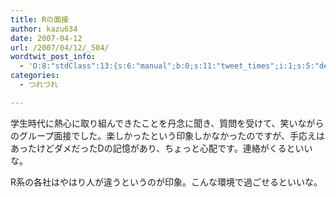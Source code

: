 ```yaml
---
title: Rの面接
author: kazu634
date: 2007-04-12
url: /2007/04/12/_504/
wordtwit_post_info:
  - 'O:8:"stdClass":13:{s:6:"manual";b:0;s:11:"tweet_times";i:1;s:5:"delay";i:0;s:7:"enabled";i:1;s:10:"separation";s:2:"60";s:7:"version";s:3:"3.7";s:14:"tweet_template";b:0;s:6:"status";i:2;s:6:"result";a:0:{}s:13:"tweet_counter";i:2;s:13:"tweet_log_ids";a:1:{i:0;i:2881;}s:9:"hash_tags";a:0:{}s:8:"accounts";a:1:{i:0;s:7:"kazu634";}}'
categories:
  - つれづれ

---
```

<div class="section">
<p>
    学生時代に熱心に取り組んできたことを丹念に聞き、質問を受けて、笑いながらのグループ面接でした。楽しかったという印象しかなかったのですが、手応えはあったけどダメだったDの記憶があり、ちょっと心配です。連絡がくるといいな。
</p>
  
<p>
    R系の各社はやはり人が違うというのが印象。こんな環境で過ごせるといいな。
</p>
</div>